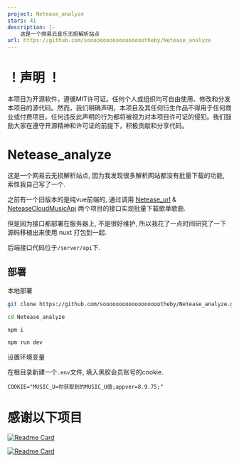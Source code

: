 ```yaml
---
project: Netease_analyze
stars: 41
description: |-
    这是一个网易云音乐无损解析站点
url: https://github.com/sooooooooooooooooootheby/Netease_analyze
---
```


# ！声明 ！

本项目为开源软件，遵循MIT许可证。任何个人或组织均可自由使用、修改和分发本项目的源代码。然而，我们明确声明，本项目及其任何衍生作品不得用于任何商业或付费项目。任何违反此声明的行为都将被视为对本项目许可证的侵犯。我们鼓励大家在遵守开源精神和许可证的前提下，积极贡献和分享代码。

# Netease_analyze

这是一个网易云无损解析站点, 因为我发现很多解析网站都没有批量下载的功能, 索性我自己写了一个.

之前有一个旧版本的是纯vue前端的, 通过调用 [Netease_url](https://github.com/Suxiaoqinx/Netease_url) & [NeteaseCloudMusicApi](https://github.com/sooooooooooooooooootheby/NeteaseCloudMusicApi) 两个项目的接口实现批量下载歌单歌曲.

但是因为接口都部署在服务器上, 不是很好维护, 所以我花了一点时间研究了一下源码移植出来使用 nuxt 打包到一起.

后端接口代码位于`/server/api`下.

## 部署

本地部署

```bash
git clone https://github.com/sooooooooooooooooootheby/Netease_analyze.git

cd Netease_analyze

npm i

npm run dev
```

设置环境变量

在根目录新建一个`.env`文件, 填入黑胶会员账号的cookie.

```
COOKIE="MUSIC_U=你获取到的MUSIC_U值;appver=8.9.75;"
```

# 感谢以下项目

[![Readme Card](https://github-readme-stats.vercel.app/api/pin/?username=Suxiaoqinx&repo=Netease_url)](https://github.com/Suxiaoqinx/Netease_url)

[![Readme Card](https://github-readme-stats.vercel.app/api/pin/?username=Binaryify&repo=NeteaseCloudMusicApi)](https://github.com/Binaryify/NeteaseCloudMusicApi)

